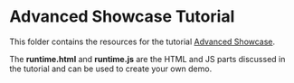 # Advanced Showcase Tutorial 

This folder contains the resources for the tutorial [Advanced Showcase](https://docs.neptunelabs.com/tutorials/adv-showcase).

The **runtime.html** and **runtime.js** are the HTML and JS parts discussed in the tutorial and can be used to create your own demo.

